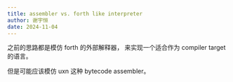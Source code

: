 ```yaml
---
title: assembler vs. forth like interpreter
author: 谢宇恒
date: 2024-11-04
---
```


之前的思路都是模仿 forth 的外部解释器，
来实现一个适合作为 compiler target 的语言。

但是可能应该模仿 uxn 这种 bytecode assembler。
